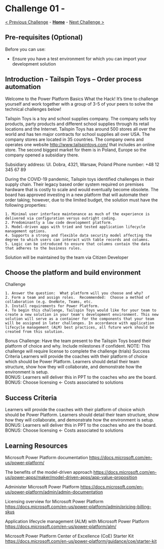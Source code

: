 # Challenge 01 - <Power Platform Basics>

[< Previous Challenge](./Challenge-00.md) - **[Home](../README.md)** - [Next Challenge >](./Challenge-02.md)


## Pre-requisites (Optional)

Before you can use:
  - Ensure you have a test environment for which you can import your development solution


## Introduction - Tailspin Toys – Order process automation

Welcome to the Power Platform Basics What the Hack!  It’s time to challenge yourself and work together with a group of 3-5 of your peers to solve the technical challenges below!

Tailspin Toys is a toy and school supplies company. The company sells toy products, party products and different school supplies through its retail locations and the Internet. Tailspin Toys has around 500 stores all over the world and has ten major contracts for school supplies all over USA. The company stores are located in 35 countries. The company owns and operates one website http://www.tailspintoys.com/ that includes an online store. The second biggest market for them is in Poland, Europe so the company opened a subsidiary there.

Subsidiary address: Ul. Dobra, 4321, Warsaw, Poland
Phone number: +48 12 345 67 89
 
During the COVID-19 pandemic, Tailspin toys identified challenges in their supply chain.  Their legacy based order system required on premises hardware that is costly to scale and would eventually become obsolete.  The board has approved investing in a new platform that will automate their order taking; however, due to the limited budget, the solution must have the following properties:
 
	1. Minimal user interface maintenance as much of the experience is delivered via configuration versus outright coding.
	2. Predominantly a low code development platform.
	3. Model-driven apps with tried and tested application lifecycle management options.
	4. Supports a strong and flexible data security model affecting the degree to which users can interact with table records and columns. 
	5. Logic can be introduced to ensure that columns contain the data that adheres to the business rules.
Solution will be maintained by the team via Citizen Developer


## Choose the platform and build environment

Challenge
  
	1. Answer the question:  What platform will you choose and why?
	2. Form a team and assign roles.  Recommended:  Choose a method of collaboration (e.g. OneNote, Teams, etc.
	3. Install requirements for Power Platform.
	4. To begin this challenge, Tailspin Toys would like for your team to create a new solution in your team's development environment. This new solution will serve as a container for the components that your team will be assigned in later challenges. In accordance with application lifecycle management (ALM) best practices, all future work should be created from this solution.
Bonus Challenge: Have the team present to the Tailspin Toys board their platform of choice and why.  Include milestones if confident.
NOTE: This challenge will require license to complete the challenge (trials)
Success Criteria
Learners will provide the coaches with their platform of choice which should be Power Platform.  Learners should detail their team structure, show how they will collaborate, and demonstrate how the environment is setup.   
BONUS:  Learners will deliver this in PPT to the coaches who are the board.
BONUS:  Choose licensing <- Costs associated to solutions


## Success Criteria

Learners will provide the coaches with their platform of choice which should be Power Platform.  Learners should detail their team structure, show how they will collaborate, and demonstrate how the environment is setup.   
BONUS:  Learners will deliver this in PPT to the coaches who are the board.
BONUS:  Choose licensing <- Costs associated to solutions

## Learning Resources

Microsoft Power Platform documentation 
https://docs.microsoft.com/en-us/power-platform/
 
The benefits of the model-driven approach 
https://docs.microsoft.com/en-us/power-apps/maker/model-driven-apps/app-value-proposition
 
Administer Microsoft Power Platform 
https://docs.microsoft.com/en-us/power-platform/admin/admin-documentation
 
Licensing overview for Microsoft Power Platform 
https://docs.microsoft.com/en-us/power-platform/admin/pricing-billing-skus
 
Application lifecycle management (ALM) with Microsoft Power Platform 
https://docs.microsoft.com/en-us/power-platform/alm/
 
Microsoft Power Platform Center of Excellence (CoE) Starter Kit 
https://docs.microsoft.com/en-us/power-platform/guidance/coe/starter-kit 



